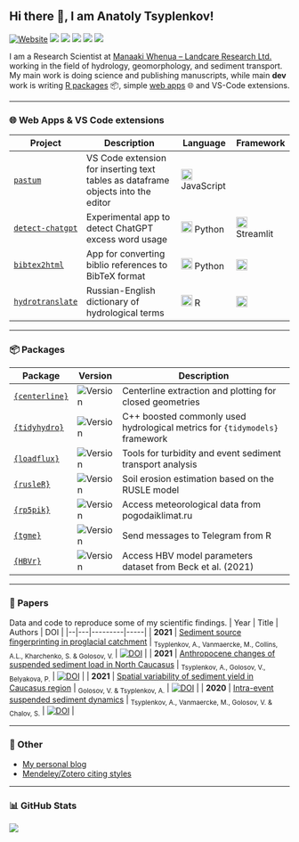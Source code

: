 ## Hi there 👋, I am Anatoly Tsyplenkov! <br>

[![Website](https://img.shields.io/website?label=anatolii.nz&url=https%3A%2F%2Fwww.anatolii.nz%2F)](https://www.anatolii.nz/) <a href="https://scholar.google.com/citations?user=IcwW-WAAAAAJ&hl=en"><img src="https://img.shields.io/badge/Google%20Scholar-4285F4?style=flat&logo=googlescholar&logoColor=white"></a> <a href="https://twitter.com/atsyplen"><img src="https://img.shields.io/badge/Twitter-1DA1F2?style=flat&logo=x&logoColor=white"></a> <a href="https://www.linkedin.com/in/atsyplenkov"><img src="https://img.shields.io/badge/LinkedIn-blue?style=flat&logo=Linkedin&logoColor=white"></a> <a href="https://www.researchgate.net/profile/Anatolii-Tsyplenkov"><img src="https://img.shields.io/badge/ResearchGate-00CCBB?style=flat&logo=researchgate&logoColor=white"></a> <a href="https://www.kaggle.com/anatoliitsyplenkov"><img src="https://img.shields.io/badge/Kaggle-20beff?style=flat&logo=Kaggle&logoColor=white"></a>

I am a Research Scientist at [Manaaki Whenua – Landcare Research Ltd.](https://www.landcareresearch.co.nz/) working in the field of hydrology, geomorphology, and sediment transport. My main work is doing science and publishing manuscripts, while main **dev** work is writing [R packages](#-packages) 📦, simple [web apps](#-web-apps) 🌐 and VS-Code extensions.

---

### 🌐 Web Apps & VS Code extensions
| Project | Description | Language | Framework |
|---------|-------------|---|------|
| [`pastum`](https://github.com/atsyplenkov/pastum) | VS Code extension for inserting text tables as dataframe objects into the editor | <img width="20" height="20" src="https://img.icons8.com/color/48/javascript--v1.png" alt="javascript--v1"/> JavaScript| |
| [`detect-chatgpt`](https://github.com/atsyplenkov/detect-chatgpt) | Experimental app to detect ChatGPT excess word usage | <img width="20" height="20" src="https://img.icons8.com/color/48/python--v1.png" alt="python--v1"/> Python|<img width="20" height="20" src="https://img.icons8.com/ios-filled/50/streamlit.png" alt="streamlit"/> Streamlit |
| [`bibtex2html`](https://github.com/atsyplenkov/bibtex2html) | App for converting biblio references to BibTeX format |<img width="20" height="20" src="https://img.icons8.com/color/48/python--v1.png" alt="python--v1"/> Python|<img height="20" src="https://shiny.posit.co/images/shiny-solo.png" alt="py-shiny"/>|
| [`hydrotranslate`](https://github.com/atsyplenkov/hydrotranslate) | Russian-English dictionary of hydrological terms | <img width="20" height="20" src="https://img.icons8.com/fluency/48/r-project.png" alt="r-project"/> R|<img height="20" src="https://shiny.posit.co/images/shiny-solo.png" alt="r-shiny"/>|

---

### 📦 Packages

| Package | Version | Description |
|---------|---------|-------------|
| [`{centerline}`](https://github.com/atsyplenkov/centerline) | ![Version](https://img.shields.io/github/r-package/v/atsyplenkov/centerline?logo=r&logoColor=276DC3&label=%20&labelColor=white&color=lightgrey) | Centerline extraction and plotting for closed geometries |
| [`{tidyhydro}`](https://github.com/atsyplenkov/tidyhydro) | ![Version](https://img.shields.io/github/r-package/v/atsyplenkov/tidyhydro?logo=r&logoColor=276DC3&label=%20&labelColor=white&color=lightgrey) | C++ boosted commonly used hydrological metrics for `{tidymodels}` framework |
| [`{loadflux}`](https://github.com/atsyplenkov/loadflux) | ![Version](https://img.shields.io/github/r-package/v/atsyplenkov/loadflux?logo=r&logoColor=276DC3&label=%20&labelColor=white&color=lightgrey) | Tools for turbidity and event sediment transport analysis |
| [`{rusleR}`](https://github.com/atsyplenkov/rusleR) | ![Version](https://img.shields.io/github/r-package/v/atsyplenkov/rusleR?logo=r&logoColor=276DC3&label=%20&labelColor=white&color=lightgrey) | Soil erosion estimation based on the RUSLE model |
| [`{rp5pik}`](https://github.com/atsyplenkov/rp5pik) | ![Version](https://img.shields.io/github/r-package/v/atsyplenkov/rp5pik?logo=r&logoColor=276DC3&label=%20&labelColor=white&color=lightgrey) | Access meteorological data from pogodaiklimat.ru |
| [`{tgme}`](https://github.com/atsyplenkov/tgme) | ![Version](https://img.shields.io/github/r-package/v/atsyplenkov/tgme?logo=r&logoColor=276DC3&label=%20&labelColor=white&color=lightgrey) | Send messages to Telegram from R |
| [`{HBVr}`](https://github.com/atsyplenkov/HBVr) | ![Version](https://img.shields.io/github/r-package/v/atsyplenkov/HBVr?logo=r&logoColor=276DC3&label=%20&labelColor=white&color=lightgrey) | Access HBV model parameters dataset from Beck et al. (2021) |

---

### 📖 Papers
Data and code to reproduce some of my scientific findings.
| Year  | Title | Authors | DOI |
|--|---|---------|-----|
| **2021** | [Sediment source fingerprinting in proglacial catchment](https://github.com/atsyplenkov/djankuat-fingerptinting) | <sub>Tsyplenkov, A., Vanmaercke, M., Collins, A.L., Kharchenko, S. & Golosov, V. </sub> | [![DOI](https://img.shields.io/badge/doi-10.1016%2Fj.catena.2021.105285-success)](https://doi.org/10.1016/j.catena.2021.105285) |
| **2021** | [Anthropocene changes of suspended sediment load in North Caucasus](https://github.com/atsyplenkov/sediment-caucasus-anthropocene) | <sub>Tsyplenkov, A., Golosov, V., Belyakova, P.</sub> | [![DOI](https://img.shields.io/badge/doi-10.1002%2Fhyp.14403-brightgreen)](https://doi.org/10.1002/hyp.14403) |
| **2021** | [Spatial variability of sediment yield in Caucasus region](https://github.com/atsyplenkov/caucasus-sediment-yield2021) | <sub>Golosov, V. & Tsyplenkov, A.</sub> | [![DOI](https://img.shields.io/badge/doi-10.3390%2Fw13223173-brightgreen)](https://doi.org/10.3390/w13223173) |
| **2020** | [Intra-event suspended sediment dynamics](https://github.com/atsyplenkov/intra-event-djankuat) | <sub>Tsyplenkov, A., Vanmaercke, M., Golosov, V. & Chalov, S.</sub> | [![DOI](https://img.shields.io/badge/doi-10.1007%2Fs11368--020--02633--z-brightgreen)](https://doi.org/10.1007/s11368-020-02633-z) |

---

### 🍻 Other
- [My personal blog](https://anatolii.nz/)
- [Mendeley/Zotero citing styles](https://github.com/atsyplenkov/mendeley-citing-styles)

---

### 📊 GitHub Stats
<picture>
  <source
    srcset="https://github-readme-stats.vercel.app/api?username=atsyplenkov&show_icons=true&theme=noctis_minimus"
    media="(prefers-color-scheme: dark)"
  />
  <source
    srcset="https://github-readme-stats.vercel.app/api?username=atsyplenkov&show_icons=true&theme=graywhite"
    media="(prefers-color-scheme: light), (prefers-color-scheme: no-preference)"
  />
  <img src="https://github-readme-stats.vercel.app/api?username=atsyplenkov&show_icons=true" />
</picture>
